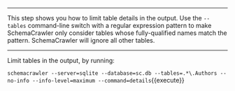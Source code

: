 -----

This step shows you how to limit table details in the output. Use the `--tables` 
command-line switch with a regular expression pattern to make SchemaCrawler 
only consider tables whose fully-qualified names match the pattern. SchemaCrawler
will ignore all other tables.

-----

Limit tables in the output, by running:

`schemacrawler --server=sqlite --database=sc.db --tables=.*\.Authors --no-info --info-level=maximum --command=details`{{execute}}
